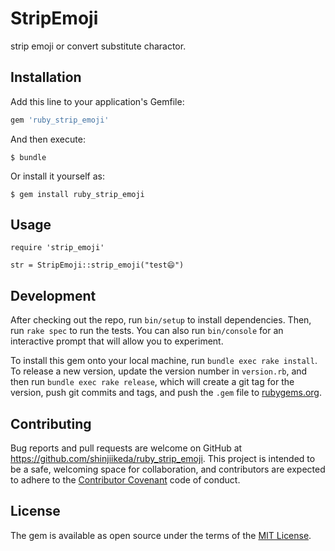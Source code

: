 # StripEmoji

strip emoji or convert substitute charactor.

## Installation

Add this line to your application's Gemfile:

```ruby
gem 'ruby_strip_emoji'
```

And then execute:

    $ bundle

Or install it yourself as:

    $ gem install ruby_strip_emoji

## Usage

    require 'strip_emoji'
    
    str = StripEmoji::strip_emoji("test😄")


## Development

After checking out the repo, run `bin/setup` to install dependencies. Then, run `rake spec` to run the tests. You can also run `bin/console` for an interactive prompt that will allow you to experiment.

To install this gem onto your local machine, run `bundle exec rake install`. To release a new version, update the version number in `version.rb`, and then run `bundle exec rake release`, which will create a git tag for the version, push git commits and tags, and push the `.gem` file to [rubygems.org](https://rubygems.org).

## Contributing

Bug reports and pull requests are welcome on GitHub at https://github.com/shinjiikeda/ruby_strip_emoji. This project is intended to be a safe, welcoming space for collaboration, and contributors are expected to adhere to the [Contributor Covenant](http://contributor-covenant.org) code of conduct.


## License

The gem is available as open source under the terms of the [MIT License](http://opensource.org/licenses/MIT).

